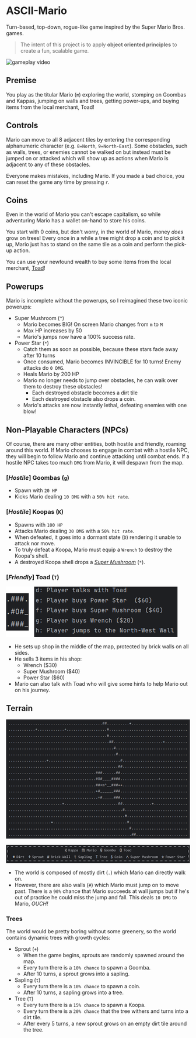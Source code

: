 # ASCII-Mario

Turn-based, top-down, rogue-like game inspired by the Super Mario Bros. games.


> The intent of this project is to apply **object oriented principles** to create a fun, scalable game.

![gameplay video](assets/ASCII_Mario_v5.gif)

## Premise
You play as the titular Mario (`m`) exploring the world, stomping on Goombas and Kappas, jumping on walls and trees, getting power-ups, and buying items from the local merchant, Toad!

## Controls
Mario can move to all 8 adjacent tiles by entering the corresponding alphanumeric character (e.g. `8=North`, `9=North-East`). Some obstacles, such as walls, trees, or enemies cannot be walked on but instead must be jumped on or attacked which will show up as actions when Mario is adjacent to any of these obstacles.

Everyone makes mistakes, including Mario. If you made a bad choice, you can reset the game any time by pressing `r`.

## Coins
Even in the world of Mario you can't escape capitalism, so while adventuring Mario has a wallet on-hand to store his coins. 

You start with 0 coins, but don't worry, in the world of Mario, money *does* grow on trees! Every once in a while a tree might drop a coin and to pick it up, Mario just has to stand on the same tile as a coin and perform the pick-up action.

You can use your newfound wealth to buy some items from the local merchant, [Toad](#toad)!

## Powerups
Mario is incomplete without the powerups, so I reimagined these two iconic powerups:
- Super Mushroom (`^`)
    - Mario becomes BIG! On screen Mario changes from `m` to `M`
    - Max HP increases by 50
    - Mario's jumps now have a 100% success rate.
- Power Star (`*`)
    - Catch them as soon as possible, because these stars fade away after 10 turns
    - Once consumed, Mario becomes INVINCIBLE for 10 turns! Enemy attacks do `0 DMG`.
    - Heals Mario by 200 HP
    - Mario no longer needs to jump over obstacles, he can walk over them to destroy these obstacles!
        - Each destroyed obstacle becomes a dirt tile
        - Each destroyed obstacle also drops a coin.
    - Mario's attacks are now instantly lethal, defeating enemies with one blow!

## Non-Playable Characters (NPCs)
Of course, there are many other entities, both hostile and friendly, roaming around this world. If Mario chooses to engage in combat with a hostile NPC, they will begin to follow Mario and continue attacking until combat ends. If a hostile NPC takes too much `DMG` from Mario, it will despawn from the map.

### [*Hostile*] Goombas (`g`)
- Spawn with `20 HP`
- Kicks Mario dealing `10 DMG` with a `50% hit rate`.

### [*Hostile*] Koopas (`K`)
- Spawns with `100 HP`
- Attacks Mario dealing `30 DMG` with a `50% hit rate`.
- When defeated, it goes into a dormant state (`D`) rendering it unable to attack nor move.
- To truly defeat a Koopa, Mario must equip a `Wrench` to destroy the Koopa's shell.
- A destroyed Koopa shell drops a [*Super Mushroom*](#powerups) (`*`).

### [*Friendly*] Toad (`T`)
![Toad](assets/toad_2.png)
- He sets up shop in the middle of the map, protected by brick walls on all sides.
- He sells 3 items in his shop:
    - Wrench ($30)
    - Super Mushroom ($40)
    - Power Star ($60)
- Mario can also talk with Toad who will give some hints to help Mario out on his journey.

## Terrain

![World Map](assets/world_map.png)

![legend](assets/legend.png)

- The world is composed of mostly dirt (`.`) which Mario can directly walk on.  
- However, there are also walls (`#`) which Mario must jump on to move past. There is a `90%` chance that Mario succeeds at wall jumps but if he's out of practice he could miss the jump and fall. This deals `10 DMG` to Mario, *OUCH!*

### Trees
The world would be pretty boring without some greenery, so the world contains dynamic trees with growth cycles:
- Sprout (`+`)
    - When the game begins, sprouts are randomly spawned around the map.
    - Every turn there is a `10% chance` to spawn a Goomba.
    - After 10 turns, a sprout grows into a sapling.
- Sapling (`t`)
    - Every turn there is a `10% chance` to spawn a coin.
    - After 10 turns, a sapling grows into a tree.
- Tree (`T`)
    - Every turn there is a `15% chance` to spawn a Koopa.
    - Every turn there is a `20% chance` that the tree withers and turns into a dirt tile.
    - After every 5 turns, a new sprout grows on an empty dirt tile around the tree. 